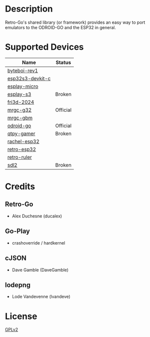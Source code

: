 # Description

Retro-Go's shared library (or framework) provides an easy way to port emulators to the ODROID-GO and the ESP32 in general.


# Supported Devices

| Name                                                          | Status |
|---------------------------------------------------------------|--------|
| [byteboi-rev1](targets/byteboi-rev1/docs/README.md)           |   |
| [esp32s3-devkit-c](targets/esp32s3-devkit-c/docs/README.md)   |   |
| [esplay-micro](targets/esplay-micro/docs/README.md)           |   |
| [esplay-s3](targets/esplay-s3/docs/README.md)                 | Broken |
| [fri3d-2024](targets/fri3d-2024/docs/README.md)               |   |
| [mrgc-g32](targets/mrgc-g32/docs/README.md)                   | Official |
| [mrgc-gbm](targets/mrgc-gbm/docs/README.md)                   |  |
| [odroid-go](targets/odroid-go/docs/README.md)                 | Official |
| [qtpy-gamer](targets/qtpy-gamer/docs/README.md)               | Broken |
| [rachel-esp32](targets/rachel-esp32/docs/README.md)           |   |
| [retro-esp32](targets/retro-esp32/docs/README.md)             |   |
| [retro-ruler](targets/retro-ruler-V1/docs/README.md)          |   |
| [sdl2](targets/sdl2/docs/README.md)                           | Broken |


# Credits

## Retro-Go
- Alex Duchesne (ducalex)

## Go-Play
- crashoverride / hardkernel

## cJSON
- Dave Gamble (DaveGamble)

## lodepng
- Lode Vandevenne (lvandeve)

# License
[GPLv2](COPYING)

